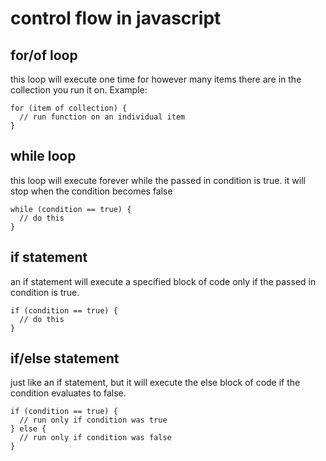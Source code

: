 # control flow in javascript

## for/of loop
this loop will execute one time for however many items there are in the collection you run it on. Example:

```
for (item of collection) {
  // run function on an individual item
}
```

## while loop
this loop will execute forever while the passed in condition is true. it will stop when the condition becomes false

```
while (condition == true) {
  // do this
}
```

## if statement
an if statement will execute a specified block of code only if the passed in condition is true.

```
if (condition == true) {
  // do this
}
```


## if/else statement
just like an if statement, but it will execute the else block of code if the condition evaluates to false.

```
if (condition == true) {
  // run only if condition was true
} else {
  // run only if condition was false
}
```
<!-- stoopid -->
